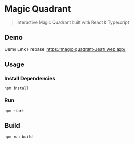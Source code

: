# Magic Quadrant

> Interactive Magic Quadrant built with React & Typescript

## Demo

Demo Link Firebase: https://magic-quadrant-3eaf1.web.app/

## Usage

### Install Dependencies

```
npm install
```

### Run

```
npm start
```

## Build

```
npm run build
```
